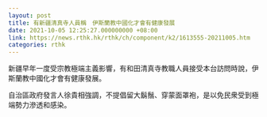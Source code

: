 ```yaml
---
layout: post
title: 有新疆清真寺人員稱　伊斯蘭教中國化才會有健康發展
date: 2021-10-05 12:25:27.000000000 +08:00
link: https://news.rthk.hk/rthk/ch/component/k2/1613555-20211005.htm
categories: rthk
---
```


新疆早年一度受宗教極端主義影響，有和田清真寺教職人員接受本台訪問時說，伊斯蘭教中國化才會有健康發展。

自治區政府發言人徐貴相強調，不提倡留大鬍鬚、穿蒙面罩袍，是以免民衆受到極端勢力滲透和感染。
